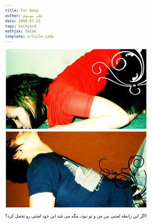 ```yaml
---
title: Far Away
author: علی موسوی
date: 2008-07-31
tags: backyard
mathjax: false
template: article.jade
---
```


[![Far Away](./FarAway.jpg "Far Away")](./FarAway.jpg)

اگر این رابطه لعنتی بین من و تو نبود، مگه می شد این خود لعنتی رو تحمل کرد؟!
